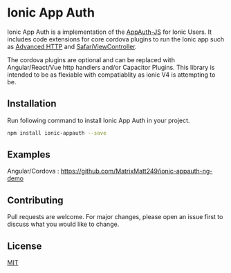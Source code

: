 # Ionic App Auth
Ionic App Auth is a implementation of the [AppAuth-JS](https://github.com/openid/AppAuth-JS) for Ionic Users.
It includes code extensions for core cordova plugins to run the Ionic app such as [Advanced HTTP](https://github.com/silkimen/cordova-plugin-advanced-http) and [SafariViewController](https://github.com/EddyVerbruggen/cordova-plugin-safariviewcontroller).

The cordova plugins are optional and can be replaced with Angular/React/Vue http handlers and/or Capacitor Plugins.
This library is intended to be as flexiable with compatiablity as ionic V4 is attempting to be.

## Installation
Run following command to install Ionic App Auth in your project.

```bash
npm install ionic-appauth --save
```

## Examples
Angular/Cordova : https://github.com/MatrixMatt249/ionic-appauth-ng-demo

## Contributing
Pull requests are welcome. For major changes, please open an issue first to discuss what you would like to change.

## License
[MIT](https://choosealicense.com/licenses/mit/)
